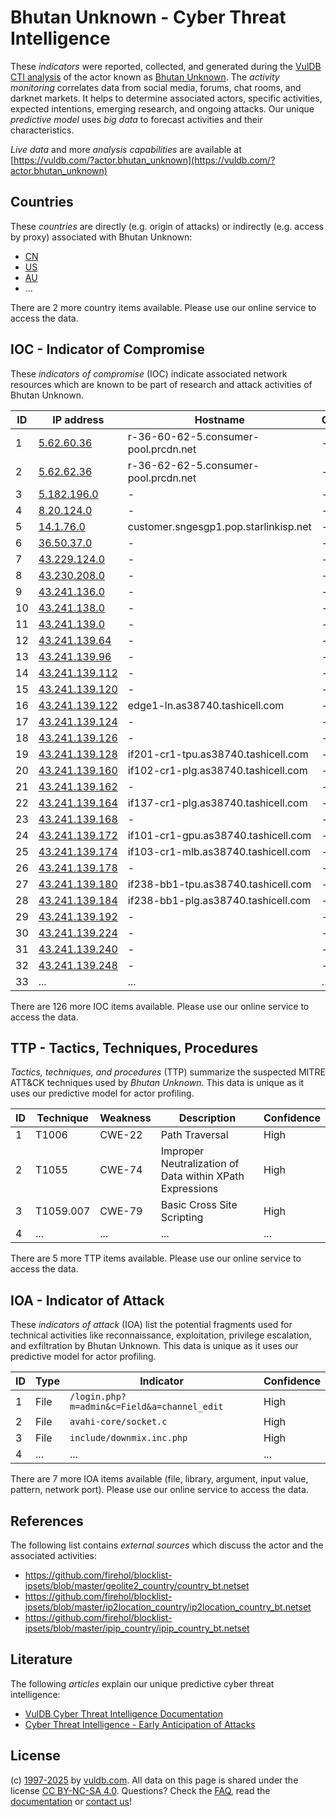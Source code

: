 # Bhutan Unknown - Cyber Threat Intelligence

These _indicators_ were reported, collected, and generated during the [VulDB CTI analysis](https://vuldb.com/?kb.cti) of the actor known as [Bhutan Unknown](https://vuldb.com/?actor.bhutan_unknown). The _activity monitoring_ correlates data from social media, forums, chat rooms, and darknet markets. It helps to determine associated actors, specific activities, expected intentions, emerging research, and ongoing attacks. Our unique _predictive model_ uses _big data_ to forecast activities and their characteristics.

_Live data_ and more _analysis capabilities_ are available at [https://vuldb.com/?actor.bhutan_unknown](https://vuldb.com/?actor.bhutan_unknown)

## Countries

These _countries_ are directly (e.g. origin of attacks) or indirectly (e.g. access by proxy) associated with Bhutan Unknown:

* [CN](https://vuldb.com/?country.cn)
* [US](https://vuldb.com/?country.us)
* [AU](https://vuldb.com/?country.au)
* ...

There are 2 more country items available. Please use our online service to access the data.

## IOC - Indicator of Compromise

These _indicators of compromise_ (IOC) indicate associated network resources which are known to be part of research and attack activities of Bhutan Unknown.

ID | IP address | Hostname | Campaign | Confidence
-- | ---------- | -------- | -------- | ----------
1 | [5.62.60.36](https://vuldb.com/?ip.5.62.60.36) | r-36-60-62-5.consumer-pool.prcdn.net | - | High
2 | [5.62.62.36](https://vuldb.com/?ip.5.62.62.36) | r-36-62-62-5.consumer-pool.prcdn.net | - | High
3 | [5.182.196.0](https://vuldb.com/?ip.5.182.196.0) | - | - | High
4 | [8.20.124.0](https://vuldb.com/?ip.8.20.124.0) | - | - | High
5 | [14.1.76.0](https://vuldb.com/?ip.14.1.76.0) | customer.sngesgp1.pop.starlinkisp.net | - | High
6 | [36.50.37.0](https://vuldb.com/?ip.36.50.37.0) | - | - | High
7 | [43.229.124.0](https://vuldb.com/?ip.43.229.124.0) | - | - | High
8 | [43.230.208.0](https://vuldb.com/?ip.43.230.208.0) | - | - | High
9 | [43.241.136.0](https://vuldb.com/?ip.43.241.136.0) | - | - | High
10 | [43.241.138.0](https://vuldb.com/?ip.43.241.138.0) | - | - | High
11 | [43.241.139.0](https://vuldb.com/?ip.43.241.139.0) | - | - | High
12 | [43.241.139.64](https://vuldb.com/?ip.43.241.139.64) | - | - | High
13 | [43.241.139.96](https://vuldb.com/?ip.43.241.139.96) | - | - | High
14 | [43.241.139.112](https://vuldb.com/?ip.43.241.139.112) | - | - | High
15 | [43.241.139.120](https://vuldb.com/?ip.43.241.139.120) | - | - | High
16 | [43.241.139.122](https://vuldb.com/?ip.43.241.139.122) | edge1-ln.as38740.tashicell.com | - | High
17 | [43.241.139.124](https://vuldb.com/?ip.43.241.139.124) | - | - | High
18 | [43.241.139.126](https://vuldb.com/?ip.43.241.139.126) | - | - | High
19 | [43.241.139.128](https://vuldb.com/?ip.43.241.139.128) | if201-cr1-tpu.as38740.tashicell.com | - | High
20 | [43.241.139.160](https://vuldb.com/?ip.43.241.139.160) | if102-cr1-plg.as38740.tashicell.com | - | High
21 | [43.241.139.162](https://vuldb.com/?ip.43.241.139.162) | - | - | High
22 | [43.241.139.164](https://vuldb.com/?ip.43.241.139.164) | if137-cr1-plg.as38740.tashicell.com | - | High
23 | [43.241.139.168](https://vuldb.com/?ip.43.241.139.168) | - | - | High
24 | [43.241.139.172](https://vuldb.com/?ip.43.241.139.172) | if101-cr1-gpu.as38740.tashicell.com | - | High
25 | [43.241.139.174](https://vuldb.com/?ip.43.241.139.174) | if103-cr1-mlb.as38740.tashicell.com | - | High
26 | [43.241.139.178](https://vuldb.com/?ip.43.241.139.178) | - | - | High
27 | [43.241.139.180](https://vuldb.com/?ip.43.241.139.180) | if238-bb1-tpu.as38740.tashicell.com | - | High
28 | [43.241.139.184](https://vuldb.com/?ip.43.241.139.184) | if238-bb1-plg.as38740.tashicell.com | - | High
29 | [43.241.139.192](https://vuldb.com/?ip.43.241.139.192) | - | - | High
30 | [43.241.139.224](https://vuldb.com/?ip.43.241.139.224) | - | - | High
31 | [43.241.139.240](https://vuldb.com/?ip.43.241.139.240) | - | - | High
32 | [43.241.139.248](https://vuldb.com/?ip.43.241.139.248) | - | - | High
33 | ... | ... | ... | ...

There are 126 more IOC items available. Please use our online service to access the data.

## TTP - Tactics, Techniques, Procedures

_Tactics, techniques, and procedures_ (TTP) summarize the suspected MITRE ATT&CK techniques used by _Bhutan Unknown_. This data is unique as it uses our predictive model for actor profiling.

ID | Technique | Weakness | Description | Confidence
-- | --------- | -------- | ----------- | ----------
1 | T1006 | CWE-22 | Path Traversal | High
2 | T1055 | CWE-74 | Improper Neutralization of Data within XPath Expressions | High
3 | T1059.007 | CWE-79 | Basic Cross Site Scripting | High
4 | ... | ... | ... | ...

There are 5 more TTP items available. Please use our online service to access the data.

## IOA - Indicator of Attack

These _indicators of attack_ (IOA) list the potential fragments used for technical activities like reconnaissance, exploitation, privilege escalation, and exfiltration by Bhutan Unknown. This data is unique as it uses our predictive model for actor profiling.

ID | Type | Indicator | Confidence
-- | ---- | --------- | ----------
1 | File | `/login.php?m=admin&c=Field&a=channel_edit` | High
2 | File | `avahi-core/socket.c` | High
3 | File | `include/downmix.inc.php` | High
4 | ... | ... | ...

There are 7 more IOA items available (file, library, argument, input value, pattern, network port). Please use our online service to access the data.

## References

The following list contains _external sources_ which discuss the actor and the associated activities:

* https://github.com/firehol/blocklist-ipsets/blob/master/geolite2_country/country_bt.netset
* https://github.com/firehol/blocklist-ipsets/blob/master/ip2location_country/ip2location_country_bt.netset
* https://github.com/firehol/blocklist-ipsets/blob/master/ipip_country/ipip_country_bt.netset

## Literature

The following _articles_ explain our unique predictive cyber threat intelligence:

* [VulDB Cyber Threat Intelligence Documentation](https://vuldb.com/?kb.cti)
* [Cyber Threat Intelligence - Early Anticipation of Attacks](https://www.scip.ch/en/?labs.20201022)

## License

(c) [1997-2025](https://vuldb.com/?kb.changelog) by [vuldb.com](https://vuldb.com/?kb.about). All data on this page is shared under the license [CC BY-NC-SA 4.0](https://creativecommons.org/licenses/by-nc-sa/4.0/). Questions? Check the [FAQ](https://vuldb.com/?kb.faq), read the [documentation](https://vuldb.com/?kb) or [contact us](https://vuldb.com/?contact)!
